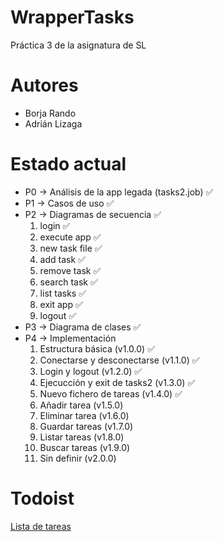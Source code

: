 # WrapperTasks
Práctica 3 de la asignatura de SL

# Autores
- Borja Rando
- Adrián Lizaga

# Estado actual
- P0 -> Análisis de la app legada (tasks2.job) :white_check_mark:
- P1 -> Casos de uso :white_check_mark:
- P2 -> Diagramas de secuencia :white_check_mark:
	1. login :white_check_mark:
	2. execute app :white_check_mark:
	3. new task file :white_check_mark:
	4. add task :white_check_mark:
	5. remove task :white_check_mark:
	6. search task :white_check_mark:
	7. list tasks :white_check_mark:
	8. exit app :white_check_mark:
	9. logout :white_check_mark:
- P3 -> Diagrama de clases :white_check_mark:
- P4 -> Implementación
    1. Estructura básica (v1.0.0) :white_check_mark:
    2. Conectarse y desconectarse (v1.1.0) :white_check_mark:
    3. Login y logout (v1.2.0) :white_check_mark:
    4. Ejecucción y exit de tasks2 (v1.3.0) :white_check_mark:
    5. Nuevo fichero de tareas (v1.4.0) :white_check_mark:
    6. Añadir tarea (v1.5.0)
    7. Eliminar tarea (v1.6.0)
    8. Guardar tareas (v1.7.0)
    9. Listar tareas (v1.8.0)
    10. Buscar tareas (v1.9.0)
    11. Sin definir (v2.0.0)
    
# Todoist
[Lista de tareas](https://todoist.com/app/#project%2F2250526740)